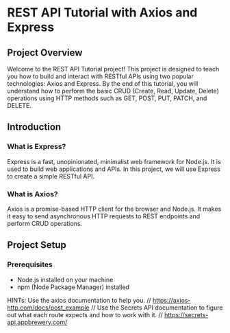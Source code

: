 
# REST API Tutorial with Axios and Express

## Project Overview

Welcome to the REST API Tutorial project! This project is designed to teach you how to build and interact with RESTful APIs using two popular technologies: Axios and Express. By the end of this tutorial, you will understand how to perform the basic CRUD (Create, Read, Update, Delete) operations using HTTP methods such as GET, POST, PUT, PATCH, and DELETE.

## Introduction
### What is Express?
Express is a fast, unopinionated, minimalist web framework for Node.js. It is used to build web applications and APIs. In this project, we will use Express to create a simple RESTful API.

### What is Axios?
Axios is a promise-based HTTP client for the browser and Node.js. It makes it easy to send asynchronous HTTP requests to REST endpoints and perform CRUD operations.

## Project Setup
### Prerequisites
* Node.js installed on your machine
* npm (Node Package Manager) installed


HINTs: Use the axios documentation to help you.
// https://axios-http.com/docs/post_example
// Use the Secrets API documentation to figure out what each route expects and how to work with it.
// https://secrets-api.appbrewery.com/
